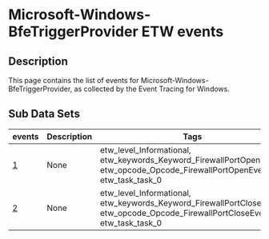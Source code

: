 # Microsoft-Windows-BfeTriggerProvider ETW events

## Description
This page contains the list of events for Microsoft-Windows-BfeTriggerProvider, as collected by the Event Tracing for Windows.

## Sub Data Sets
|events|Description|Tags|
|---|---|---|
|[1](events/event-1.md)|None|etw_level_Informational, etw_keywords_Keyword_FirewallPortOpenEvent, etw_opcode_Opcode_FirewallPortOpenEvent, etw_task_task_0|
|[2](events/event-2.md)|None|etw_level_Informational, etw_keywords_Keyword_FirewallPortCloseEvent, etw_opcode_Opcode_FirewallPortCloseEvent, etw_task_task_0|
